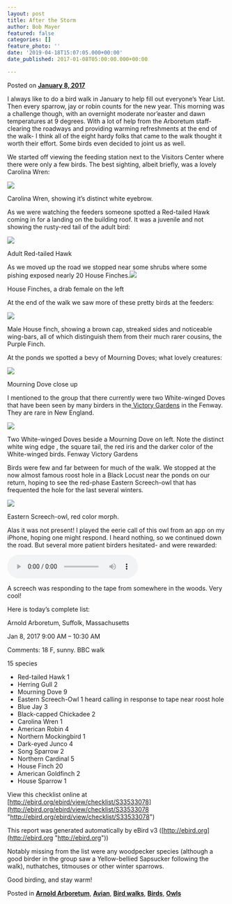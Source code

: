 ```yaml
---
layout: post
title: After the Storm
author: Bob Mayer
featured: false
categories: []
feature_photo: ''
date: '2019-04-18T15:07:05.000+00:00'
date_published: 2017-01-08T05:00:00.000+00:00

---
```

Posted on [**January 8, 2017**](http://www.arbotopia.com/after-the-storm/ "9:31 pm")

I always like to do a bird walk in January to help fill out everyone’s Year List. Then every sparrow, jay or robin counts for the new year. This morning was a challenge though, with an overnight moderate nor’easter and dawn temperatures at 9 degrees. With a lot of help from the Arboretum staff- clearing the roadways and providing warming refreshments at the end of the walk- I think all of the eight hardy folks that came to the walk thought it worth their effort. Some birds even decided to joint us as well.

We started off viewing the feeding station next to the Visitors Center where there were only a few birds. The best sighting, albeit briefly, was a lovely Carolina Wren:

![](/images/P1010002.jpg)

Carolina Wren, showing it’s distinct white eyebrow.

As we were watching the feeders someone spotted a Red-tailed Hawk coming in for a landing on the building roof. It was a juvenile and not showing the rusty-red tail of the adult bird:

![](/images/P1010022-1.jpg)

Adult Red-tailed Hawk

As we moved up the road we stopped near some shrubs where some pishing exposed nearly 20 House Finches.![](/images/P1070169.jpg)

House Finches, a drab female on the left

At the end of the walk we saw more of these pretty birds at the feeders:

![](/images/P1090424.jpg)

Male House finch, showing a brown cap, streaked sides and noticeable wing-bars, all of which distinguish them from their much rarer cousins, the Purple Finch.

At the ponds we spotted a bevy of Mourning Doves; what lovely creatures:

![](/images/P1030637.jpg)

Mourning Dove close up

I mentioned to the group that there currently were two White-winged Doves that have been seen by many birders in the[ Victory Gardens](http://fenwayvictorygardens.org/) in the Fenway. They are rare in New England.

![](/images/P1150292.jpg)

Two White-winged Doves beside a Mourning Dove on left. Note the distinct white wing edge , the square tail, the red iris and the darker color of the White-winged birds. Fenway Victory Gardens

Birds were few and far between for much of the walk. We stopped at the now almost famous roost hole in a Black Locust near the ponds on our return, hoping to see the red-phase Eastern Screech-owl that has frequented the hole for the last several winters.

![](/images/P1070921-1.jpg)

Eastern Screech-owl, red color morph.

Alas it was not present! I played the eerie call of this owl from an app on my iPhone, hoping one might respond. I heard nothing, so we continued down the road. But several more patient birders hesitated- and were rewarded:

<audio controls src="/media/E_Screechowl_copy.mp3"></audio>

A screech was responding to the tape from somewhere in the woods. Very cool!

Here is today’s complete list:

Arnold Arboretum, Suffolk, Massachusetts

Jan 8, 2017 9:00 AM – 10:30 AM

Comments: 18 F, sunny. BBC walk

15 species

* Red-tailed Hawk 1
* Herring Gull 2
* Mourning Dove 9
* Eastern Screech-Owl 1 heard calling in response to tape near roost hole
* Blue Jay 3
* Black-capped Chickadee 2
* Carolina Wren 1
* American Robin 4
* Northern Mockingbird 1
* Dark-eyed Junco 4
* Song Sparrow 2
* Northern Cardinal 5
* House Finch 20
* American Goldfinch 2
* House Sparrow 1

View this checklist online at [http://ebird.org/ebird/view/checklist/S33533078](http://ebird.org/ebird/view/checklist/S33533078 "http://ebird.org/ebird/view/checklist/S33533078")

This report was generated automatically by eBird v3 ([http://ebird.org](http://ebird.org "http://ebird.org"))

Notably missing from the list were any woodpecker species (although a good birder in the group saw a Yellow-bellied Sapsucker following the walk), nuthatches, titmouses or other winter sparrows.

Good birding, and stay warm!

Posted in [**Arnold Arboretum**](http://www.arbotopia.com/category/arboretum/), [**Avian**](http://www.arbotopia.com/category/avian/), [**Bird walks**](http://www.arbotopia.com/category/bird-walks/), [**Birds**](http://www.arbotopia.com/category/birds/), [**Owls**](http://www.arbotopia.com/category/owls/)